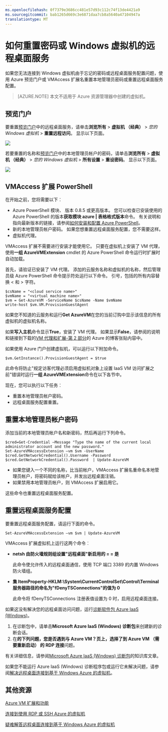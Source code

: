 ```yaml
---
ms.openlocfilehash: 0f7379e3686cc481e57d93c112c74f13de4421a9
ms.sourcegitcommit: bab1265d669c3e6871daa7cb8a5640a47104947a
translationtype: MT
---
```

<properties
    pageTitle="如何重置密码或 Windows 虚拟机的远程桌面服务"
    description="快速重置本地管理员密码或 Windows Azure 预览门户或 PowerShell 命令使用的虚拟机的远程桌面服务。"
    services="virtual-machines"
    documentationCenter=""
    authors="dsk-2015"
    manager="timlt"
    editor=""
    tags="azure-service-management"/>

<tags
    ms.service="virtual-machines"
    ms.workload="infrastructure-services"
    ms.tgt_pltfrm="na"
    ms.devlang="na"
    ms.topic="article"
    ms.date="07/21/2015"
    ms.author="dkshir"/>

# 如何重置密码或 Windows 虚拟机的远程桌面服务

如果您无法连接到 Windows 虚拟机由于忘记的密码或远程桌面服务配置问题，使用 Azure 预览门户或 VMAccess 扩展名重置本地管理员密码或重置远程桌面服务配置。

> [AZURE.NOTE] 本文不适用于 Azure 资源管理器中创建的虚拟机。

## 预览门户

要重置[预览门户](https://portal.azure.com)中的远程桌面服务，请单击**浏览所有** > **虚拟机 （经典）** > *您的 Windows 虚拟机* > **重置远程访问**。 显示以下页面。


![](./media/virtual-machines-windows-reset-password/Portal-RDP-Reset-Windows.png)

若要重置的名称和[预览门户](https://portal.azure.com)中的本地管理员帐户的密码，请单击**浏览所有** > **虚拟机 （经典）** > *您的 Windows 虚拟机* > **所有设置** > **重设密码**。 显示以下页面。

![](./media/virtual-machines-windows-reset-password/Portal-PW-Reset-Windows.png)


## VMAccess 扩展 PowerShell

在开始之前，您将需要以下︰

- Azure PowerShell 模块、 版本 0.8.5 或更高版本。 您可以检查已安装使用的 Azure PowerShell 的版本**获取模块 azure | 表格格式版本**命令。 有关说明和指向最新版本的链接，请参阅[如何安装和配置 Azure PowerShell](http://go.microsoft.com/fwlink/p/?linkid=320552&clcid=0x409)。
- 新的本地管理员帐户密码。 如果您想重置远程桌面服务配置，您不需要这样。
- 虚拟机代理。

VMAccess 扩展不需要进行安装才能使用它。 只要在虚拟机上安装了 VM 代理，使用**一组 AzureVMExtension** cmdlet 的 Azure PowerShell 命令运行时扩展时自动加载。

首先，请验证已安装了 VM 代理。 添加的云服务名称和虚拟机的名称，然后管理员级 Azure PowerShell 命令提示符处运行以下命令。 引号，包括的所有内容替换 < 和 > 字符。

    $csName = "<cloud service name>"
    $vmName = "<virtual machine name>"
    $vm = Get-AzureVM -ServiceName $csName -Name $vmName
    write-host $vm.VM.ProvisionGuestAgent

如果您不知道的云服务和运行**Get AzureVM**在您的当前订购中显示该信息的所有虚拟机的虚拟机名称。

如果**写入主机**命令显示**True**，安装了 VM 代理。 如果显示**False**，请参阅的说明和链接到下载的[VM 代理和扩展-第 2 部分](http://go.microsoft.com/fwlink/p/?linkid=403947&clcid=0x409)的 Azure 的博客张贴内容中。

如果使用 Azure 门户创建虚拟机，可以运行以下附加命令。

    $vm.GetInstance().ProvisionGuestAgent = $true

此命令将防止"规定访客代理必须启用虚拟机对象上设置 IaaS VM 访问扩展之前"错误时运行**一组 AzureVMExtension**命令在以下各节中。

现在，您可以执行以下任务︰

- 重置本地管理员帐户密码。
- 远程桌面服务配置重置。

## 重置本地管理员帐户密码

添加当前的本地管理员帐户名和新密码，然后再运行下列命令。

    $cred=Get-Credential –Message "Type the name of the current local administrator account and the new password."
    Set-AzureVMAccessExtension –vm $vm -UserName $cred.GetNetworkCredential().Username -Password $cred.GetNetworkCredential().Password  | Update-AzureVM

- 如果您键入一个不同的名称，比当前帐户，VMAccess 扩展名重命名本地管理员帐户，将密码赋给该帐户，并发出远程桌面注销。
- 如果禁用本地管理员帐户，则 VMAccess 扩展启用它。

这些命令也重置远程桌面服务配置。

## 重置远程桌面服务配置

要重置远程桌面服务配置，请运行下面的命令。

    Set-AzureVMAccessExtension –vm $vm | Update-AzureVM

VMAccess 扩展虚拟机上运行这两个命令︰

- **netsh 由防火墙规则组设置"远程桌面"新启用的 = = 是**

    此命令使允许传入的远程桌面通信，使用 TCP 端口 3389 的内置 Windows 防火墙组。

- **集 ItemProperty-HKLM:\System\CurrentControlSet\Control\Terminal 服务器路径的命名为"fDenyTSConnections"的值为 0**

    此命令将 fDenyTSConnections 注册表值设置为 0 时，启用远程桌面连接。

如果这没有解决您的远程桌面访问问题，运行[诊断软件包 Azure IaaS (Windows)](https://home.diagnostics.support.microsoft.com/SelfHelp?knowledgebaseArticleFilter=2976864)。

1.  在诊断包中，请单击**Microsoft Azure IaaS (Windows) 诊断包**来创建新的诊断会话。
2.  在**的下列问题，您是否遇到与 Azure VM？**页上，选择了**到 Azure VM （需要重新启动） 的 RDP 连接**问题。

有关详细信息，请参阅[Microsoft Azure IaaS (Windows) 诊断包](http://support.microsoft.com/kb/2976864)的知识库文章。

如果您不能运行 Azure IaaS (Windows) 诊断程序包或运行它未解决问题，请参阅[解决远程桌面连接到基于 Windows Azure 的虚拟机](virtual-machines-troubleshoot-remote-desktop-connections.md)。


## 其他资源

[Azure VM 扩展和功能](http://msdn.microsoft.com/library/azure/dn606311.aspx)

[连接到使用 RDP 或 SSH Azure 的虚拟机](http://msdn.microsoft.com/library/azure/dn535788.aspx)

[疑难解答远程桌面连接到基于 Windows Azure 的虚拟机](virtual-machines-troubleshoot-remote-desktop-connections.md)
